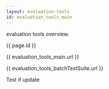 ```yaml
---
layout: evaluation-tools
id: evaluation_tools_main
---
```


evaluation tools overview.  

{{ page.id }}

{{ evaluation_tools_main.url }}  

{{ evaluation_tools_batchTestSuite.url }}  

Test if update

<head>
    <meta charset="utf-8" />
    <!--import引入-->
    <link rel="import" href="{{ site.evaluationTools_batchTestSuite }}index.html=" id="page1"/>
</head>

<script type="text/javascript">
    document.write(page1.import.body.innerHTML);
</script>
